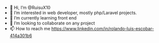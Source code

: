 - 👋 Hi, I’m @RuisuX10
- 👀 I’m interested in web developer, mostly php/Laravel projects.
- 🌱 I’m currently learning front end
- 💞️ I’m looking to collaborate on any project
- 📫 How to reach me https://www.linkedin.com/in/rolando-luis-escobar-414a301b6

<!---
RuisuX10/RuisuX10 is a ✨ special ✨ repository because its `README.md` (this file) appears on your GitHub profile.
You can click the Preview link to take a look at your changes.
--->
